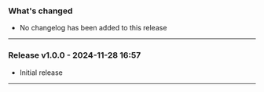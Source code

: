 ### What's changed

- No changelog has been added to this release

---

### Release v1.0.0 - 2024-11-28 16:57

- Initial release

---
